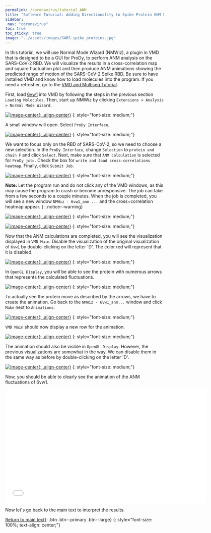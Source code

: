 ```yaml
---
permalink: /coronavirus/tutorial_ANM
title: "Software Tutorial: Adding Directionality to Spike Protein GNM Simulations Using ANM"
sidebar:
 nav: "coronavirus"
toc: true
toc_sticky: true
image: "../assets/images/SARS_spike_proteins.jpg"
---
```


In this tutorial, we will use Normal Mode Wizard (NMWiz), a plugin in VMD that is designed to be a GUI for ProDy, to perform ANM analysis on the SARS-CoV-2 RBD. We will visualize the results in a cross-correlation map and square fluctuation plot and then produce ANM animations showing the predicted range of motion of the SARS-CoV-2 Spike RBD. Be sure to have installed VMD and know how to load molecules into the program. If you need a refresher, go to the <a href="tutorial_multiseq" target="_blank">VMD and Multiseq Tutorial</a>.

First, load <a href="https://www.rcsb.org/structure/6vw1" target="_blank">6vw1</a> into VMD by following the steps in the previous section `Loading Molecules`. Then, start up NMWiz by clicking `Extensions > Analysis > Normal Mode Wizard`.

[![image-center](../assets/images/ANM1.png){: .align-center}]()
{: style="font-size: medium;"}

A small window will open. Select `ProDy Interface`.

[![image-center](../assets/images/ANM2.png){: .align-center}]()
{: style="font-size: medium;"}

We want to focus only on the RBD of SARS-CoV-2, so we need to choose a new selection. In the `ProDy Interface`, change `Selection` to `protein and chain F` and click `Select`. Next, make sure that `ANM calculation` is selected for `ProDy job:`. Check the box for `write and load cross-correlations heatmap`. Finally, click `Submit Job`.

[![image-center](../assets/images/ANM3.png){: .align-center}]()
{: style="font-size: medium;"}

**Note:** Let the program run and do not click any of the VMD windows, as this may cause the program to crash or become unresponsive. The job can take from a few seconds to a couple minutes. When the job is completed, you will see a new window `NMWiz - 6vw1_anm ...` and the cross=correlation heatmap appear.
{: .notice--warning}

[![image-center](../assets/images/ANM4.png){: .align-center}]()
{: style="font-size: medium;"}

[![image-center](../assets/images/ANM5.png){: .align-center}]()
{: style="font-size: medium;"}

Now that the ANM calculations are completed, you will see the visualization displayed in `VMD Main`. Disable the visualization of the original visualization of `6vw1` by double-clicking on the letter 'D'. The color red will represent that it is disabled.

[![image-center](../assets/images/ANM6.png){: .align-center}]()
{: style="font-size: medium;"}

In `OpenGL Display`, you will be able to see the protein with numerous arrows that represents the calculated fluctuations.

[![image-center](../assets/images/ANM7.png){: .align-center}]()
{: style="font-size: medium;"}

To actually see the protein move as described by the arrows, we have to create the animation. Go back to the `NMWiz - 6vw1_anm...` window and click `Make` next to `Animations`.

[![image-center](../assets/images/ANM8.png){: .align-center}]()
{: style="font-size: medium;"}

`VMD Main` should now display a new row for the animation.

[![image-center](../assets/images/ANM9.png){: .align-center}]()
{: style="font-size: medium;"}

The animation should also be visible in `OpenGL Display`. However, the previous visualizations are somewhat in the way. We can disable them in the same way as before by double-clicking on the letter 'D'.

[![image-center](../assets/images/ANM10.png){: .align-center}]()
{: style="font-size: medium;"}

Now, you should be able to clearly see the animation of the ANM fluctuations of 6vw1.

<center>
<iframe width="640" height="360" src="../assets/6vw1_chainF.mp4" frameborder="0" allowfullscreen></iframe>
</center>

Now let's go back to the main text to interpret the results.

[Return to main text](conclusion_part_2#anm-analysis-of-the-coronavirus-binding-domain){: .btn .btn--primary .btn--large}
{: style="font-size: 100%; text-align: center;"}
